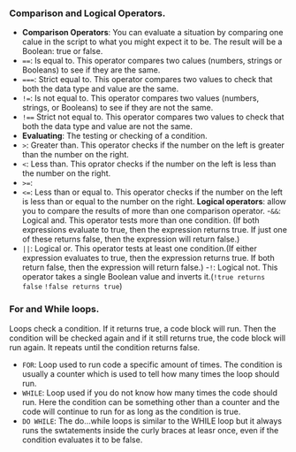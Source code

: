 ### Comparison and Logical Operators.
- **Comparison Operators**: You can evaluate a situation by comparing one calue in the script to what you might expect it to be. The result will be a Boolean: true or false.
- `==`: Is equal to. This operator compares two calues (numbers, strings or Booleans) to see if they are the same.
- `===`: Strict equal to. This operator compares two values to check that both the data type and value are the same.
- `!=`: Is not equal to. This operator compares two values (numbers, strings, or Booleans) to see if they are not the same.
- `!==` Strict not equal to. This operator compares two values to check that both the data type and value are not the same.
- **Evaluating**: The testing or checking of a condition.
- `>`: Greater than. This operator checks if the number on the left is greater than the number on the right.
- `<`: Less than. This oprator checks if the number on the left is less than the number on the right.
- `>=`: 
- `<=`: Less than or equal to. This operator checks if the number on the left is less than or equal to the number on the right.
**Logical operators**: allow you to compare the results of more than one comparison operator.
-`&&`: Logical and. This operator tests more than one condition. (If both expressions evaluate to true, then the expression returns true. If just one of these returns false, then the expression will return false.)
- `||`: Logical or. This operator tests at least one condition.(If either expression evaluates to true, then the expression returns true. If both return false, then the expression will return false.)
-`!`: Logical not. This operator takes a single Boolean value and inverts it.(`!true returns false` `!false returns true`)

### For and While loops.
Loops check a condition. If it returns true, a code block will run. Then the condition will be checked again and if it still returns true, the code block will run again. It repeats until the condition returns false.
- `FOR`: Loop used to run code a specific amount of times. The condition is usually a counter which is used to tell how many times the loop should run.
- `WHILE`: Loop used if you do not know how many times the code should run. Here the condition can be something other than a counter and the code will continue to run for as long as the condition is true.
- `DO WHILE`: The do...while loops is similar to the WHILE loop but it always runs the swtatements inside the curly braces at leasr once, even if the condition evaluates it to be false.